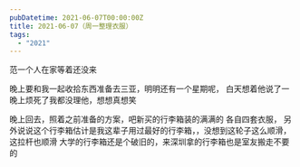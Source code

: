 ```yaml
---
pubDatetime: 2021-06-07T00:00:00Z
title: 2021-06-07（周一整理衣服）
tags:
  - "2021"
---
```


范一个人在家等着还没来

晚上要和我一起收拾东西准备去三亚，明明还有一个星期呢，
白天想着他说了一晚上烦死了我都没理他，想想真想笑

晚上回去，照着之前准备的方案，吧新买的行李箱装的满满的
各自四套衣服， 
另外说说这个行李箱估计是我这辈子用过最好的行李箱，，没想到这轮子这么顺滑，这拉杆也顺滑
大学的行李箱还是个破旧的，来深圳拿的行李箱也是室友搬走不要的


